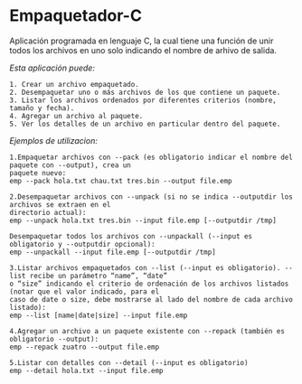 # Empaquetador-C
Aplicación programada en lenguaje C, la cual tiene una función de unir todos los archivos en uno solo indicando el nombre de arhivo
de salida.

*Esta aplicación puede:*

    1. Crear un archivo empaquetado.
    2. Desempaquetar uno o más archivos de los que contiene un paquete.
    3. Listar los archivos ordenados por diferentes criterios (nombre, tamaño y fecha).
    4. Agregar un archivo al paquete.
    5. Ver los detalles de un archivo en particular dentro del paquete.
    
*Ejemplos de utilizacion:*

    1.Empaquetar archivos con --pack (es obligatorio indicar el nombre del paquete con --output), crea un
    paquete nuevo:
    emp --pack hola.txt chau.txt tres.bin --output file.emp

    2.Desempaquetar archivos con --unpack (si no se indica --outputdir los archivos se extraen en el
    directorio actual):
    emp --unpack hola.txt tres.bin --input file.emp [--outputdir /tmp]

    Desempaquetar todos los archivos con --unpack­all (--input es obligatorio y --outputdir opcional):
    emp --unpack­all --input file.emp [--outputdir /tmp]

    3.Listar archivos empaquetados con --list (--input es obligatorio). --list recibe un parámetro “name”, “date”
    o “size” indicando el criterio de ordenación de los archivos listados (notar que el valor indicado, para el 
    caso de date o size, debe mostrarse al lado del nombre de cada archivo listado):
    emp --list [name|date|size] --input file.emp

    4.Agregar un archivo a un paquete existente con --repack (también es obligatorio --output):
    emp --repack zuatro --output file.emp

    5.Listar con detalles con --detail (--input es obligatorio)
    emp --detail hola.txt --input file.emp
